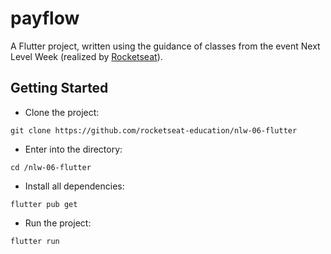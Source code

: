 # payflow

A Flutter project, written using the guidance of classes from the event Next Level Week (realized by [Rocketseat](https://www.rocketseat.com.br/)).

## Getting Started

- Clone the project:

```
git clone https://github.com/rocketseat-education/nlw-06-flutter
```

- Enter into the directory:

```
cd /nlw-06-flutter
```

- Install all dependencies:

```
flutter pub get
```

- Run the project:

```
flutter run
```
